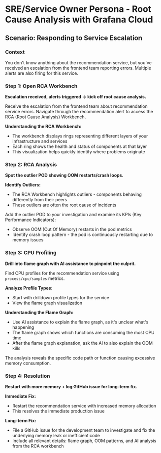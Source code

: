 # SRE/Service Owner Persona - Root Cause Analysis with Grafana Cloud

## Scenario: Responding to Service Escalation

### Context
You don't know anything about the recommendation service, but you've received an escalation from the frontend team reporting errors. Multiple alerts are also firing for this service.

### Step 1: Open RCA Workbench
**Escalation received, alerts triggered → kick off root cause analysis.**

Receive the escalation from the frontend team about recommendation service errors. Navigate through the recommendation alert to access the RCA (Root Cause Analysis) Workbench.

**Understanding the RCA Workbench:**
- The workbench displays rings representing different layers of your infrastructure and services
- Each ring shows the health and status of components at that layer
- This visualization helps quickly identify where problems originate

### Step 2: RCA Analysis
**Spot the outlier POD showing OOM restarts/crash loops.**

**Identify Outliers:**
- The RCA Workbench highlights outliers - components behaving differently from their peers
- These outliers are often the root cause of incidents

Add the outlier POD to your investigation and examine its KPIs (Key Performance Indicators):
- Observe OOM (Out Of Memory) restarts in the pod metrics
- Identify crash loop pattern - the pod is continuously restarting due to memory issues

### Step 3: CPU Profiling
**Drill into flame graph with AI assistance to pinpoint the culprit.**

Find CPU profiles for the recommendation service using `process/cpu/samples` metrics.

**Analyze Profile Types:**
- Start with drilldown profile types for the service
- View the flame graph visualization

**Understanding the Flame Graph:**
- Use AI assistance to explain the flame graph, as it's unclear what's happening
- The flame graph shows which functions are consuming the most CPU time
- After the flame graph explanation, ask the AI to also explain the OOM kills

The analysis reveals the specific code path or function causing excessive memory consumption.

### Step 4: Resolution
**Restart with more memory + log GitHub issue for long-term fix.**

**Immediate Fix:**
- Restart the recommendation service with increased memory allocation
- This resolves the immediate production issue

**Long-term Fix:**
- File a GitHub issue for the development team to investigate and fix the underlying memory leak or inefficient code
- Include all relevant details: flame graph, OOM patterns, and AI analysis from the RCA workbench